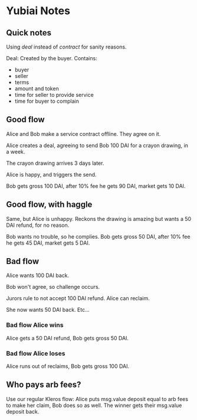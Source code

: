 # Yubiai Notes

## Quick notes

Using *deal* instead of *contract* for sanity reasons.

Deal: Created by the buyer. Contains:
- buyer
- seller
- terms
- amount and token
- time for seller to provide service
- time for buyer to complain

## Good flow

Alice and Bob make a service contract offline. They agree on it.

Alice creates a deal, agreeing to send Bob 100 DAI for a crayon drawing, in a week.

The crayon drawing arrives 3 days later.

Alice is happy, and triggers the send.

Bob gets gross 100 DAI, after 10% fee he gets 90 DAI, market gets 10 DAI.

## Good flow, with haggle

Same, but Alice is unhappy. Reckons the drawing is amazing but wants a 50 DAI refund, for no reason.

Bob wants no trouble, so he complies. Bob gets gross 50 DAI, after 10% fee he gets 45 DAI, market gets 5 DAI.

## Bad flow

Alice wants 100 DAI back.

Bob won't agree, so challenge occurs.

Jurors rule to not accept 100 DAI refund. Alice can reclaim.

She now wants 50 DAI back. Etc...

### Bad flow Alice wins

Alice gets a 50 DAI refund, Bob gets gross 50 DAI.

### Bad flow Alice loses

Alice runs out of reclaims, Bob gets gross 100 DAI.

## Who pays arb fees?

Use our regular Kleros flow: Alice puts msg.value deposit equal to arb fees to make her claim, Bob does so as well. The winner gets their msg.value deposit back.
